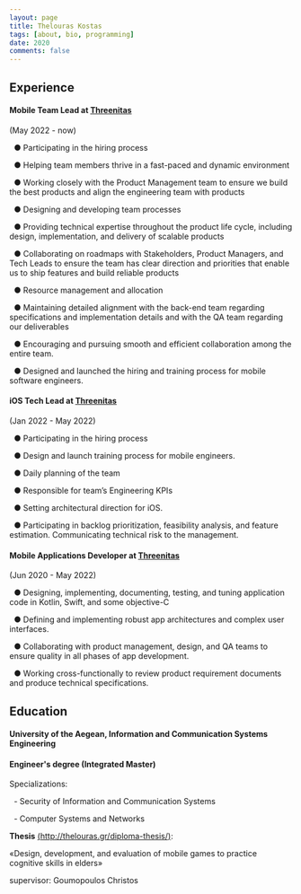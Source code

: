 ```yaml
---
layout: page
title: Thelouras Kostas
tags: [about, bio, programming]
date: 2020
comments: false
---
```

    

## Experience
#### Mobile Team Lead at **[Threenitas](https://threenitas.com)**
(May 2022 - now)

&nbsp;&nbsp;● Participating in the hiring process

&nbsp;&nbsp;● Helping team members thrive in a fast-paced and dynamic environment

&nbsp;&nbsp;● Working closely with the Product Management team to ensure we build the best products and align the engineering team with products

&nbsp;&nbsp;● Designing and developing team processes

&nbsp;&nbsp;● Providing technical expertise throughout the product life cycle, including design, implementation, and delivery of scalable products

&nbsp;&nbsp;● Collaborating on roadmaps with Stakeholders, Product Managers, and Tech Leads to ensure the team has clear direction and priorities that enable us to ship features and build reliable products

&nbsp;&nbsp;● Resource management and allocation

&nbsp;&nbsp;● Maintaining detailed alignment with the back-end team regarding specifications and implementation details and with the QA team regarding our deliverables

&nbsp;&nbsp;● Encouraging and pursuing smooth and efficient collaboration among the entire team.

&nbsp;&nbsp;● Designed and launched the hiring and training process for mobile software engineers.

#### iOS Tech Lead at **[Threenitas](https://threenitas.com)**
(Jan 2022 - May 2022)

&nbsp;&nbsp;● Participating in the hiring process

&nbsp;&nbsp;● Design and launch training process for mobile engineers.

&nbsp;&nbsp;● Daily planning of the team

&nbsp;&nbsp;● Responsible for team’s Engineering KPIs

&nbsp;&nbsp;● Setting architectural direction for iOS.

&nbsp;&nbsp;● Participating in backlog prioritization, feasibility analysis, and feature estimation. Communicating technical risk to the management.

#### Mobile Applications Developer at **[Threenitas](https://threenitas.com)**
(Jun 2020 - May 2022)

 &nbsp;&nbsp;● Designing, implementing, documenting, testing, and tuning application code in Kotlin, Swift, and some objective-C

 &nbsp;&nbsp;● Defining and implementing robust app architectures and complex user interfaces.

 &nbsp;&nbsp;● Collaborating with product management, design, and QA teams to ensure quality in all phases of app development.

 &nbsp;&nbsp;● Working cross-functionally to review product requirement documents and produce technical specifications.
  




## Education

#### University of the Aegean, Information and Communication Systems Engineering

#### Engineer's degree (Integrated Master)


Specializations:

&nbsp;&nbsp;- Security of Information and Communication Systems

&nbsp;&nbsp;- Computer Systems and Networks


**Thesis** [(http://thelouras.gr/diploma-thesis/)](http://thelouras.gr/diploma-thesis/):

«Design, development, and evaluation of mobile games to practice cognitive skills in elders»

supervisor: Goumopoulos Christos
